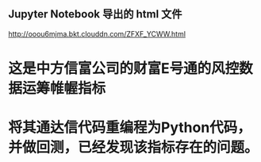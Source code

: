 ## Jupyter Notebook 导出的 html 文件
http://ooou6mjma.bkt.clouddn.com/ZFXF_YCWW.html
# 这是中方信富公司的财富E号通的风控数据运筹帷幄指标
# 将其通达信代码重编程为Python代码，并做回测，已经发现该指标存在的问题。
